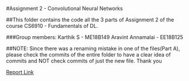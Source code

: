 #Assignment 2 - Convolutional Neural Networks

##This folder contains the code all the 3 parts of Assignment 2 of the course CS6910 - Fundamentals of DL.

###Group members: 
Karthik S - ME18B149
Aravint Annamalai - EE18B125

##NOTE: Since there was a renaming mistake in one of the files(Part A), please check the commits of the entire folder to have a clear idea of commits and NOT check commits of just the new file. Thank you

[Report Link](https://wandb.ai/kodikarthik21/Assignment%202/reports/Assignment-2-Convolutional-Neural-Networks--Vmlldzo1NjQ0NDQ?accessToken=y98grmei3a3l8mz4mlfv008r091zssbrwvqlu693mzjz6o9yw79ogbez3t5xabz4)
